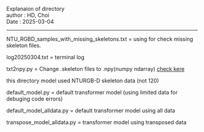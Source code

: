 Explanaion of directory  
author : HD, Choi  
Date : 2025-03-04

---------

NTU_RGBD_samples_with_missing_skeletons.txt = using for check missing skeleton files.

log20250304.txt = terminal log

txt2npy.py = Change .skeleton files to .npy(numpy ndarray) [check kere](https://github.com/shahroudy/NTURGB-D)

this directory model used NTURGB-D skeleton data (not 120)

default_model.py = default transformer model (using limited data for debuging code errors)

default_model_alldata.py = default transformer model using all data

transpose_model_alldata.py = transformer model using transposed data
